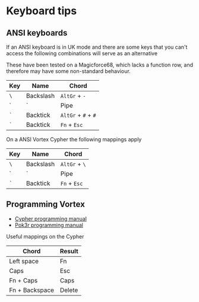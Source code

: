 # Keyboard tips

## ANSI keyboards

If an ANSI keyboard is in UK mode and there are some keys that you can't access the
following combinations will serve as an alternative

These have been tested on a Magicforce68, which lacks a function row, and
therefore may have some non-standard behaviour.

| Key     | Name      | Chord                     |
| ---     | ---       | ---                       |
| `\`     | Backslash | `AltGr` + `-`             |
| `|`     | Pipe      | `AltGr` + `Shift` + `Esc` |
| `` ` `` | Backtick  | `AltGr` + `#` + `#`       |
| `` ` `` | Backtick  | `Fn` + `Esc`              |

On a ANSI Vortex Cypher the following mappings apply

| Key     | Name      | Chord                   |
| ---     | ---       | ---                     |
| `\`     | Backslash | `AltGr` + `\`           |
| `|`     | Pipe      | `AltGr` + `Shift` + `\` |
| `` ` `` | Backtick  | `Fn` + `Esc`            |

## Programming Vortex

- [Cypher programming manual](http://www.vortexgear.tw/db/upload/webdata4/6vortex_20188221365892480.pdf)
- [Pok3r programming manual](http://www.vortexgear.tw/db/upload/webdata4/6vortex_20166523361966663.pdf)

Useful mappings on the Cypher

| Chord          | Result |
| ---            | ---    |
| Left space     | Fn     |
| Caps           | Esc    |
| Fn + Caps      | Caps   |
| Fn + Backspace | Delete |
